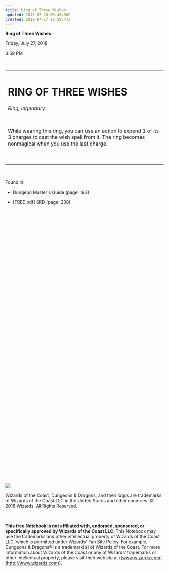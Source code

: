 ```yaml
---
title: Ring of Three Wishes
updated: 2018-07-28 00:43:58Z
created: 2018-07-27 18:59:47Z
---
```


**Ring of Three Wishes**

Friday, July 27, 2018

3:59 PM

 

<table><tbody><tr class="odd"><td><h1 id="ring-of-three-wishes"><strong>RING OF THREE WISHES</strong></h1><p><em>Ring, legendary</em></p><p> </p><p>While wearing this ring, you can use an action to expend 1 of its 3 charges to cast the wish spell from it. The ring becomes nonmagical when you use the last charge.</p><p> </p></td></tr></tbody></table>

 

Found in:

-   Dungeon Master's Guide (page: 193)

-   \[FREE pdf\] SRD (page: 238)

 

 

 

 

 

 

 

 

 

 

 

 

 

 

 

 

 

 

 

 

 

 

 

 

 

 

 

 

![](tmp\media\image1.png)

Wizards of the Coast, Dungeons & Dragons, and their logos are trademarks of Wizards of the Coast LLC in the United States and other countries. © 2018 Wizards. All Rights Reserved.

 

**This free Notebook is not affiliated with, endorsed, sponsored, or specifically approved by Wizards of the Coast LLC**. This Notebook may use the trademarks and other intellectual property of Wizards of the Coast LLC, which is permitted under Wizards' Fan Site Policy. For example, Dungeons & Dragons® is a trademark\[s\] of Wizards of the Coast. For more information about Wizards of the Coast or any of Wizards' trademarks or other intellectual property, please visit their website at ([www.wizards.com](http://www.wizards.com)).
